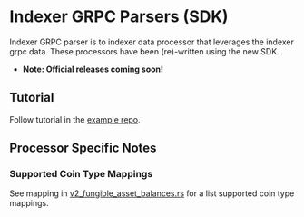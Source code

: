 # Indexer GRPC Parsers (SDK)

Indexer GRPC parser is to indexer data processor that leverages the indexer grpc data. These processors have been (re)-written using the new SDK.

- **Note: Official releases coming soon!**

## Tutorial
Follow tutorial in the [example repo](https://github.com/aptos-labs/aptos-indexer-processor-example).

## Processor Specific Notes

### Supported Coin Type Mappings
See mapping in [v2_fungible_asset_balances.rs](https://github.com/aptos-labs/aptos-indexer-processors/blob/main/rust/processor/src/db/common/models/fungible_asset_models/v2_fungible_asset_balances.rs#L40) for a list supported coin type mappings.